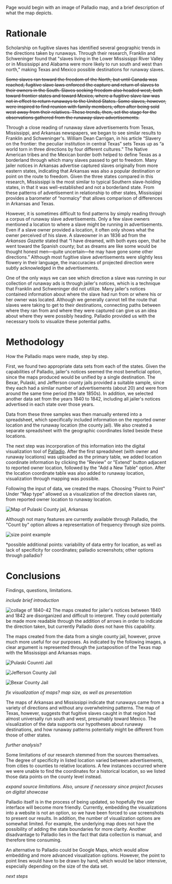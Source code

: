 Page would begin with an image of Palladio map, and a brief description of what the map depicts.

# Rationale

Scholarship on fugitive slaves has identified several geographic trends in the directions taken by runaways. Through their research, Franklin and Schweninger found that "slaves living in the Lower Mississippi River Valley or in Mississippi and Alabama were more likely to run south and west than north," making Texas and Mexico possible destinations for runaway slaves.

~~Some slaves ran toward the freedom of the North, but until Canada was reached, fugitive slave laws enforced the capture and return of slaves to their owners in the South. Slaves seeking freedom also headed west, both toward frontier states and toward Mexico, where a fugitive slave law was not in effect to return runaways to the United States. Some slaves, however, were inspired to find reunion with family members, often after being sold west away from their relatives. These trends, then, set the stage for the observations gathered from the runaway slave advertisements.~~

Through a close reading of runaway slave advertisements from Texas, Mississippi, and Arkansas newspapers, we began to see similar results to Franklin and Schweninger's. William Dean Carrigan, in his article “Slavery on the frontier: the peculiar institution in central Texas” sets Texas up as “a world torn in three directions by four different cultures.” The Native American tribes and the Mexican border both helped to define Texas as a borderland through which many slaves passed to get to freedom. Many jailer notices in Arkansas advertise captured slaves originally from more eastern states, indicating that Arkansas was also a popular destination or point on the route to freedom. Given the three states compared in this research, Mississippi is the most similar to typical Southern slave-holding states, in that it was well-established and not a borderland state. From these patterns of advertisement in relationship to other states,  Mississippi provides a barometer of “normalcy” that allows comparison of differences in Arkansas and Texas.

However, it is sometimes difficult to find patterns by simply reading through a corpus of runaway slave advertisements. Only a few slave owners mentioned a location to where a slave might be running in advertisements. Even if a slave owner provided a location, it often only shows what the owner perceived of his slave. A slaveowner in an 1836 ad from the *Arkansas Gazette* stated that “I have dreamed, with both eyes open, that he went toward the Spanish county; but as dreams are like some would be thought honest men―quite uncertain―he may have gone some other directions.” Although most fugitive slave advertisements were slightly less flowery in their language, the inaccuracies of projected direction were subtly acknowledged in the advertisements.

One of the only ways we can see which direction a slave was running in our collection of runaway ads is through jailer's notices, which is a technique that Franklin and Schweninger did not utilize. Many jailer's notices contained information about where the slave had run from or where his or her owner was located. Although we generally cannot tell the route that slaves were taking to get to their destinations, connecting paths between where they ran from and where they were captured can give us an idea about where they were possibly heading. Palladio provided us with the necessary tools to visualize these potential paths.

# Methodology

How the Palladio maps were made, step by step.

First, we found two appropriate data sets from each of the states. Given the capabilities of Palladio, jailer's notices seemed the most beneficial option, since the maps produced would be unified by a single destination. The Bexar, Pulaski, and Jefferson county jails provided a suitable sample, since they each had a similar number of advertisements (about 20) and were from around the same time period (the late 1850s).  In addition, we selected another data set from the years 1840 to 1842, including all jailer's notices advertised in each state over those years.

Data from these three samples was then manually entered into a spreadsheet, which specifically included information on the reported owner location and the runaway location (the county jail). We also created a separate spreadsheet with the geographic coordinates listed beside these locations.

The next step was incorporation of this information into the digital visualization tool of [Palladio](http://palladio.designhumanities.org/). After the first spreadsheet (with owner and runaway locations) was uploaded as the primary table, we added location coordinate information by clicking the "Review" or "Extend" button adjacent to reported owner location, followed by the "Add a New Table" option. After the location coordinate table was also added to runaway location, visualization through mapping was possible.

Following the input of data, we created the maps. Choosing "Point to Point" Under "Map type" allowed us a visualization of the direction slaves ran, from reported owner location to runaway location. 

![Map of Pulaski County jail, Arkansas](https://cloud.githubusercontent.com/assets/6454900/2766643/e871eaa8-ca30-11e3-8853-936d62fe1f01.jpg)

Although not many features are currently available through Palladio, the "Count by" option allows a representation of frequency through size points.

![size point example](https://cloud.githubusercontent.com/assets/6454900/2766742/cc5567d6-ca31-11e3-8525-8823466e84af.jpg)

*possible additional points: variability of data entry for location, as well as lack of specificity for coordinates; palladio screenshots; other options through palladio?

# Conclusions

Findings, questions, limitations.

*include brief introduction*

![collage of 1840-42](https://cloud.githubusercontent.com/assets/6454900/2766948/9ab9b752-ca33-11e3-94e9-59855642eb2b.jpg)
The maps created for jailer's notices between 1840 and 1842 are disorganized and difficult to interpret. They could potentially be made more readable through the addition of arrows in order to indicate the direction taken, but currently Palladio does not have this capability.

The maps created from the data from a single county jail, however, prove much more useful for our purposes. As indicated by the following images, a clear argument is represented through the juxtaposition of the Texas map with the Mississippi and Arkansas maps.

![Pulaski Counnti Jail](https://cloud.githubusercontent.com/assets/6454900/2773146/88e60d52-ca90-11e3-9d1e-90694c960f5b.jpg)

![Jefferson County Jail](https://cloud.githubusercontent.com/assets/6454900/2773147/88eb51b8-ca90-11e3-861d-3b107bea83a2.jpg)

![Bexar County Jail](https://cloud.githubusercontent.com/assets/6454900/2773145/88e008b2-ca90-11e3-9880-0e886e2aba3e.jpg)

*fix visualization of maps? map size, as well as presentation*

The maps of Arkansas and Mississippi indicate that runaways came from a variety of directions and without any overwhelming patterns. The map of Texas, however, suggests that fugitive slaves caught in that region had almost universally run south and west, presumably toward Mexico. The visualization of the data supports our hypotheses about runaway destinations, and how runaway patterns potentially might be different from those of other states. 

*further analysis?*

Some limitations of our research stemmed from the sources themselves. The degree of specificity in listed location varied between advertisements, from cities to counties to relative locations. A few instances occurred where we were unable to find the coordinates for a historical location, so we listed those data points on the county level instead.

*expand source limitations. Also, unsure if necessary since project focuses on digital showcase*

Palladio itself is in the process of being updated, so hopefully the user interface will become more friendly. Currently, embedding the visualizations into a website is not an option, so we have been forced to use screenshots to present our results. In addition, the number of visualization options are somewhat limited. For example, the underlying map does not have the possibility of adding the state boundaries for more clarity. Another disadvantage to Palladio lies in the fact that data collection is manual, and therefore time consuming. 

An alternative to Palladio could be Google Maps, which would allow embedding and more advanced visualization options. However, the point to point lines would have to be drawn by hand, which would be labor intensive, especially depending on the size of the data set. 

*next steps*
